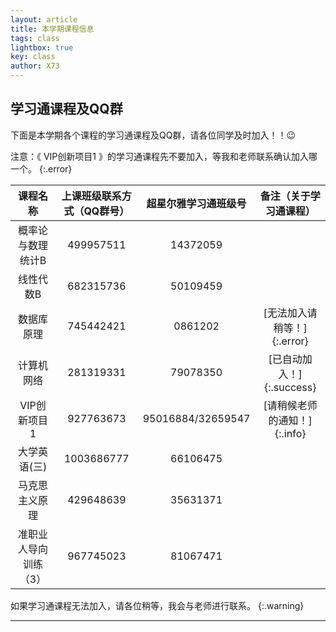 ```yaml
---
layout: article
title: 本学期课程信息
tags: class
lightbox: true
key: class
author: X73
---
```




## 学习通课程及QQ群

下面是本学期各个课程的学习通课程及QQ群，请各位同学及时加入！！:wink:
<!--more-->

注意：《 VIP创新项目1  》的学习通课程先不要加入，等我和老师联系确认加入哪一个。
{:.error}

|     **课程名称**      | **上课班级联系方式（QQ群号）** | **超星尔雅学习通班级号** |  **备注（关于学习通课程）**  |
| :-------------------: | :----------------------------: | :----------------------: | :--------------------------: |
|   概率论与数理统计B   |           499957511            |         14372059         |                              |
|       线性代数B       |           682315736            |         50109459         |                              |
|      数据库原理       |           745442421            |         0861202          | [无法加入请稍等！]{:.error}  |
|      计算机网络       |           281319331            |         79078350         |  [已自动加入！]{:.success}   |
|     VIP创新项目1      |           927763673            |    95016884/32659547     | [请稍候老师的通知！]{:.info} |
|     大学英语(三)      |           1003686777           |         66106475         |                              |
|    马克思主义原理     |           429648639            |         35631371         |                              |
| 准职业人导向训练（3） |           967745023            |         81067471         |                              |


如果学习通课程无法加入，请各位稍等，我会与老师进行联系。
{:.warning}

---

